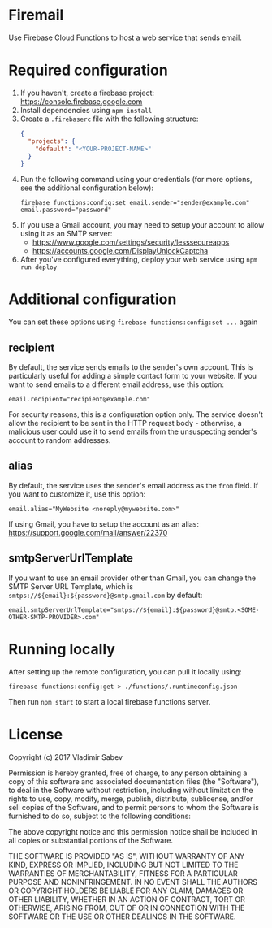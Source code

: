 # Firemail
Use Firebase Cloud Functions to host a web service that sends email.

# Required configuration
1. If you haven't, create a firebase project: https://console.firebase.google.com
2. Install dependencies using `npm install`
3. Create a `.firebaserc` file with the following structure:
    ```json
    {
      "projects": {
        "default": "<YOUR-PROJECT-NAME>"
      }
    }
    ```
4. Run the following command using your credentials (for more options, see the additional configuration below):
    ```
    firebase functions:config:set email.sender="sender@example.com" email.password="password"
    ```
5. If you use a Gmail account, you may need to setup your account to allow using it as an SMTP server:
      - https://www.google.com/settings/security/lesssecureapps
      - https://accounts.google.com/DisplayUnlockCaptcha
6. After you've configured everything, deploy your web service using `npm run deploy`

# Additional configuration
You can set these options using `firebase functions:config:set ...` again

## recipient
By default, the service sends emails to the sender's own account. This is particularly useful for adding a simple contact form to your website. If you want to send emails to a different email address, use this option:
```
email.recipient="recipient@example.com"
```

For security reasons, this is a configuration option only. The service doesn't allow the recipient to be sent in the HTTP request body - otherwise, a malicious user could use it to send emails from the unsuspecting sender's account to random addresses.

## alias
By default, the service uses the sender's email address as the `from` field. If you want to customize it, use this option:
```
email.alias="MyWebsite <noreply@mywebsite.com>"
```

If using Gmail, you have to setup the account as an alias: https://support.google.com/mail/answer/22370

## smtpServerUrlTemplate
If you want to use an email provider other than Gmail, you can change the SMTP Server URL Template, which is `smtps://${email}:${password}@smtp.gmail.com` by default:
```
email.smtpServerUrlTemplate="smtps://${email}:${password}@smtp.<SOME-OTHER-SMTP-PROVIDER>.com"
```

# Running locally
After setting up the remote configuration, you can pull it locally using:
```
firebase functions:config:get > ./functions/.runtimeconfig.json
```
Then run `npm start` to start a local firebase functions server.

# License
Copyright (c) 2017 Vladimir Sabev

Permission is hereby granted, free of charge, to any person
obtaining a copy of this software and associated documentation
files (the "Software"), to deal in the Software without
restriction, including without limitation the rights to use,
copy, modify, merge, publish, distribute, sublicense, and/or sell
copies of the Software, and to permit persons to whom the
Software is furnished to do so, subject to the following
conditions:

The above copyright notice and this permission notice shall be
included in all copies or substantial portions of the Software.

THE SOFTWARE IS PROVIDED "AS IS", WITHOUT WARRANTY OF ANY KIND,
EXPRESS OR IMPLIED, INCLUDING BUT NOT LIMITED TO THE WARRANTIES
OF MERCHANTABILITY, FITNESS FOR A PARTICULAR PURPOSE AND
NONINFRINGEMENT. IN NO EVENT SHALL THE AUTHORS OR COPYRIGHT
HOLDERS BE LIABLE FOR ANY CLAIM, DAMAGES OR OTHER LIABILITY,
WHETHER IN AN ACTION OF CONTRACT, TORT OR OTHERWISE, ARISING
FROM, OUT OF OR IN CONNECTION WITH THE SOFTWARE OR THE USE OR
OTHER DEALINGS IN THE SOFTWARE.

